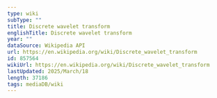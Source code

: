 ```yaml
---
type: wiki
subType: ""
title: Discrete wavelet transform
englishTitle: Discrete wavelet transform
year: ""
dataSource: Wikipedia API
url: https://en.wikipedia.org/wiki/Discrete_wavelet_transform
id: 857564
wikiUrl: https://en.wikipedia.org/wiki/Discrete_wavelet_transform
lastUpdated: 2025/March/18
length: 37186
tags: mediaDB/wiki
---
```

